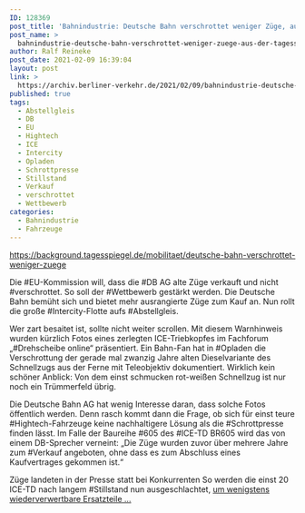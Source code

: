 ```yaml
---
ID: 128369
post_title: 'Bahnindustrie: Deutsche Bahn verschrottet weniger Züge, aus Der Tagesspiegel'
post_name: >
  bahnindustrie-deutsche-bahn-verschrottet-weniger-zuege-aus-der-tagesspiegel
author: Ralf Reineke
post_date: 2021-02-09 16:39:04
layout: post
link: >
  https://archiv.berliner-verkehr.de/2021/02/09/bahnindustrie-deutsche-bahn-verschrottet-weniger-zuege-aus-der-tagesspiegel/
published: true
tags:
  - Abstellgleis
  - DB
  - EU
  - Hightech
  - ICE
  - Intercity
  - Opladen
  - Schrottpresse
  - Stillstand
  - Verkauf
  - verschrottet
  - Wettbewerb
categories:
  - Bahnindustrie
  - Fahrzeuge
---
```

https://background.tagesspiegel.de/mobilitaet/deutsche-bahn-verschrottet-weniger-zuege

Die #EU-Kommission will, dass die #DB AG alte Züge verkauft und nicht #verschrottet. So soll der #Wettbewerb gestärkt werden. Die Deutsche Bahn bemüht sich und bietet mehr ausrangierte Züge zum Kauf an. Nun rollt die große #Intercity-Flotte aufs #Abstellgleis.

Wer zart besaitet ist, sollte nicht weiter scrollen. Mit diesem Warnhinweis wurden kürzlich Fotos eines zerlegten ICE-Triebkopfes im Fachforum „#Drehscheibe online“ präsentiert. Ein Bahn-Fan hat in #Opladen die Verschrottung der gerade mal zwanzig Jahre alten Dieselvariante des Schnellzugs aus der Ferne mit Teleobjektiv dokumentiert. Wirklich kein schöner Anblick: Von dem einst schmucken rot-weißen Schnellzug ist nur noch ein Trümmerfeld übrig.

Die Deutsche Bahn AG hat wenig Interesse daran, dass solche Fotos öffentlich werden. Denn rasch kommt dann die Frage, ob sich für einst teure #Hightech-Fahrzeuge keine nachhaltigere Lösung als die #Schrottpresse finden lässt. Im Falle der Baureihe #605 des #ICE-TD BR605 wird das von einem DB-Sprecher verneint: „Die Züge wurden zuvor über mehrere Jahre zum #Verkauf angeboten, ohne dass es zum Abschluss eines Kaufvertrages gekommen ist.“

Züge landeten in der Presse statt bei Konkurrenten
So werden die einst 20 ICE-TD nach langem #Stillstand nun ausgeschlachtet, <a href="https://background.tagesspiegel.de/mobilitaet/deutsche-bahn-verschrottet-weniger-zuege">um wenigstens wiederverwertbare Ersatzteile ...</a>
